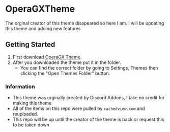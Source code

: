# OperaGXTheme
 The orginal creator of this theme disapeared so here I am. I will be updating this theme and adding new features
## Getting Started
 1. First download [OperaGX Theme](https://raw.githubusercontent.com/L-Ratio/OperaGXTheme/main/OperaRevival.theme.css).
 2. After you downloaded the theme put it in the folder. 
    - You can find the correct folder by going to Settings, Themes then clicking the "Open Themes Folder" button.
### Information
- This theme was orginally created by Discord Addons, I take no credit for making this theme
- All of the items on this repo were pulled by ```cachedview.com``` and reuploaded.
- This repo will be up until the creator of the theme is back or request this to  be taken down
